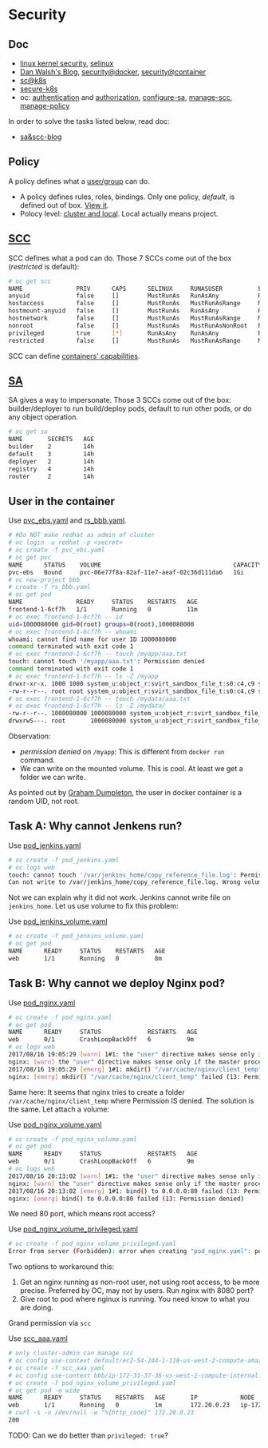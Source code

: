 # Security

## Doc

* [linux kernel security](https://www.linux.com/learn/overview-linux-kernel-security-features), [selinux](selinux.md)
* [Dan Walsh's Blog](http://danwalsh.livejournal.com/76358.html), [security@docker](https://docs.docker.com/engine/security/security/), [security@container](https://opensource.com/business/14/7/docker-security-selinux)
* [sc@k8s](https://kubernetes.io/docs/tasks/configure-pod-container/security-context/)
* [secure-k8s](https://blog.openshift.com/securing-kubernetes/)
* oc: [authentication](https://docs.openshift.com/container-platform/3.6/architecture/additional_concepts/authentication.html) and [authorization](https://docs.openshift.com/container-platform/3.6/architecture/additional_concepts/authorization.html), [configure-sa](https://docs.openshift.com/container-platform/3.6/admin_guide/service_accounts.html), [manage-scc](https://docs.openshift.com/container-platform/3.6/admin_guide/manage_scc.html), [manage-policy](https://docs.openshift.com/container-platform/3.6/admin_guide/manage_authorization_policy.html)

In order to solve the tasks listed below, read doc:
* [sa&scc-blog](https://blog.openshift.com/understanding-service-accounts-sccs/)


## Policy
A policy defines what a [user/group](https://docs.openshift.com/container-platform/3.6/architecture/additional_concepts/authentication.html#users-and-groups) can do.

* A policy defines rules, roles, bindings. Only one policy, _default_, is defined out of box. [View it](https://docs.openshift.com/container-platform/3.6/admin_guide/manage_authorization_policy.html#viewing-roles-and-bindings).
* Polocy level: [cluster and local](https://docs.openshift.com/container-platform/3.6/architecture/additional_concepts/authorization.html#cluster-policy-and-local-policy). Local actually means project.

## [SCC](https://docs.openshift.org/latest/architecture/additional_concepts/authorization.html#security-context-constraints)

SCC defines what a pod can do. Those 7 SCCs come out of the box (_restricted_ is default):

```sh
# oc get scc
NAME               PRIV      CAPS      SELINUX     RUNASUSER          FSGROUP     SUPGROUP    PRIORITY   READONLYROOTFS   VOLUMES
anyuid             false     []        MustRunAs   RunAsAny           RunAsAny    RunAsAny    10         false            [configMap downwardAPI emptyDir persistentVolumeClaim projected secret]
hostaccess         false     []        MustRunAs   MustRunAsRange     MustRunAs   RunAsAny    <none>     false            [configMap downwardAPI emptyDir hostPath persistentVolumeClaim projected secret]
hostmount-anyuid   false     []        MustRunAs   RunAsAny           RunAsAny    RunAsAny    <none>     false            [configMap downwardAPI emptyDir hostPath nfs persistentVolumeClaim projected secret]
hostnetwork        false     []        MustRunAs   MustRunAsRange     MustRunAs   MustRunAs   <none>     false            [configMap downwardAPI emptyDir persistentVolumeClaim projected secret]
nonroot            false     []        MustRunAs   MustRunAsNonRoot   RunAsAny    RunAsAny    <none>     false            [configMap downwardAPI emptyDir persistentVolumeClaim projected secret]
privileged         true      [*]       RunAsAny    RunAsAny           RunAsAny    RunAsAny    <none>     false            [*]
restricted         false     []        MustRunAs   MustRunAsRange     MustRunAs   RunAsAny    <none>     false            [configMap downwardAPI emptyDir persistentVolumeClaim projected secret]
```

SCC can define [containers' capabilities](https://docs.docker.com/engine/reference/run/#runtime-privilege-and-linux-capabilities).

## [SA](https://docs.openshift.org/latest/dev_guide/service_accounts.html)

SA gives a way to impersonate. Those 3 SCCs come out of the box: builder/deployer to run build/deploy pods, default to run other pods, or do any object operation.

```sh
# oc get sa
NAME       SECRETS   AGE
builder    2         14h
default    3         14h
deployer   2         14h
registry   4         14h
router     2         14h
```

## User in the container

Use [pvc_ebs.yaml](../files/pvc_ebs.yaml) and [rs_bbb.yaml](../files/rs_test.yaml).

```sh
# #Do NOT make redhat as admin of cluster
# oc login -u redhat -p <secret>
# oc create -f pvc_ebs.yaml
# oc get pvc
NAME      STATUS    VOLUME                                     CAPACITY   ACCESSMODES   STORAGECLASS   AGE
pvc-ebs   Bound     pvc-06e77f8a-82af-11e7-aeaf-02c36d111da6   1Gi        RWO           gp2            11m
# oc new-project bbb
# create -f rs_bbb.yaml
# oc get pod
NAME               READY     STATUS    RESTARTS   AGE
frontend-1-6cf7h   1/1       Running   0          11m
# oc exec frontend-1-6cf7h -- id
uid=1000080000 gid=0(root) groups=0(root),1000080000
# oc exec frontend-1-6cf7h -- whoami
whoami: cannot find name for user ID 1000080000
command terminated with exit code 1
# oc exec frontend-1-6cf7h -- touch /myapp/aaa.txt
touch: cannot touch '/myapp/aaa.txt': Permission denied
command terminated with exit code 1
# oc exec frontend-1-6cf7h -- ls -Z /myapp
drwxr-xr-x. 1000 1000 system_u:object_r:svirt_sandbox_file_t:s0:c4,c9 svt
-rw-r--r--. root root system_u:object_r:svirt_sandbox_file_t:s0:c4,c9 svt-0.0.1-Linux-x86_64.tar.gz
# oc exec frontend-1-6cf7h -- touch /mydata/aaa.txt
# oc exec frontend-1-6cf7h -- ls -Z /mydata/
-rw-r--r--. 1000080000 1000080000 system_u:object_r:svirt_sandbox_file_t:s0:c4,c9 aaa.txt
drwxrwS---. root       1000080000 system_u:object_r:svirt_sandbox_file_t:s0:c4,c9 lost+found
```

Observation:

* _permission denied_ on <code>/myapp</code>: This is different from <code>docker run</code> command.
* We can write on the mounted volume. This is cool. At least we get a folder we can write.

As pointed out by [Graham Dumpleton](http://blog.dscpl.com.au/2015/12/random-user-ids-when-running-docker.html), the user in docker container is a random UID, not root.


## Task A: Why cannot Jenkens run?
Use [pod_jenkins.yaml](../files/pod_jenkins.yaml)

```sh
# oc create -f pod_jenkins.yaml
# oc logs web
touch: cannot touch '/var/jenkins_home/copy_reference_file.log': Permission denied
Can not write to /var/jenkins_home/copy_reference_file.log. Wrong volume permissions?
```

Not we can explain why it did not work. Jenkins cannot write file on <code>jenkins_home</code>. Let us use volume to fix this problem:

Use [pod_jenkins_volume.yaml](../files/pod_jenkins_volume.yaml)

```sh
# oc create -f pod_jenkins_volume.yaml
# oc get pod
NAME      READY     STATUS    RESTARTS   AGE
web       1/1       Running   0          8m
```

## Task B: Why cannot we deploy Nginx pod?
Use [pod_nginx.yaml](../files/pod_nginx.yaml)

```sh
# oc create -f pod_nginx.yaml
# oc get pod
NAME      READY     STATUS             RESTARTS   AGE
web       0/1       CrashLoopBackOff   6          9m
# oc logs web
2017/08/16 19:05:29 [warn] 1#1: the "user" directive makes sense only if the master process runs with super-user privileges, ignored in /etc/nginx/nginx.conf:2
nginx: [warn] the "user" directive makes sense only if the master process runs with super-user privileges, ignored in /etc/nginx/nginx.conf:2
2017/08/16 19:05:29 [emerg] 1#1: mkdir() "/var/cache/nginx/client_temp" failed (13: Permission denied)
nginx: [emerg] mkdir() "/var/cache/nginx/client_temp" failed (13: Permission denied)
```

Same here: It seems that nginx tries to create a folder <code>/var/cache/nginx/client_temp</code> where Permission IS denied.
The solution is the same. Let attach a volume:

Use [pod_nginx_volume.yaml](../files/pod_nginx_volume.yaml)

```sh
# oc create -f pod_nginx_volume.yaml
# oc get pod
NAME      READY     STATUS             RESTARTS   AGE
web       0/1       CrashLoopBackOff   6          9m
# oc logs web
2017/08/16 20:13:02 [warn] 1#1: the "user" directive makes sense only if the master process runs with super-user privileges, ignored in /etc/nginx/nginx.conf:2
nginx: [warn] the "user" directive makes sense only if the master process runs with super-user privileges, ignored in /etc/nginx/nginx.conf:2
2017/08/16 20:13:02 [emerg] 1#1: bind() to 0.0.0.0:80 failed (13: Permission denied)
nginx: [emerg] bind() to 0.0.0.0:80 failed (13: Permission denied)
```

We need 80 port, which means root access?

Use [pod_nginx_volume_privileged.yaml](../files/pod_nginx_volume_privileged.yaml)

```sh
# oc create -f pod_nginx_volume_privileged.yaml
Error from server (Forbidden): error when creating "pod_nginx.yaml": pods "web" is forbidden: unable to validate against any security context constraint: [provider restricted: .spec.containers[0].securityContext.privileged: Invalid value: true: Privileged containers are not allowed]
```

Two options to workaround this:

1. Get an nginx running as non-root user, not using root access, to be more precise. Preferred by OC, may not by users. Run nginx with 8080 port?
2. Give root to pod where nginux is running. You need know to what you are doing.

Grand permission via <code>scc</code>

Use [scc_aaa.yaml](../files/scc_aaa.yaml)

```sh
# only cluster-admin can manage scc
# oc config use-context default/ec2-54-244-1-118-us-west-2-compute-amazonaws-com:8443/system:admin
# oc create -f scc_aaa.yaml
# oc config use-context bbb/ip-172-31-37-36-us-west-2-compute-internal:8443/redhat
# oc create -f pod_nginx_volume_privileged.yaml
# oc get pod -o wide
NAME      READY     STATUS    RESTARTS   AGE       IP            NODE
web       1/1       Running   0          1m        172.20.0.23   ip-172-31-37-36.us-west-2.compute.internal
# curl -s -o /dev/null -w "%{http_code}" 172.20.0.23
200

```

TODO: Can we do better than <code>privileged: true</code>?

